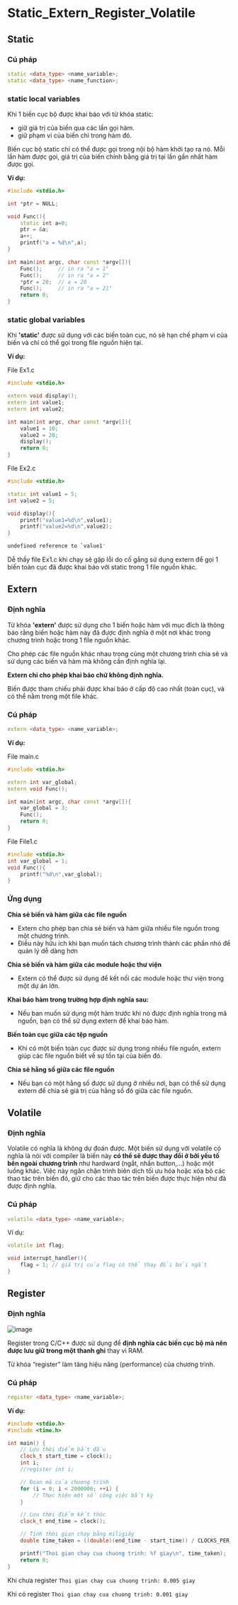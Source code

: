 # Static_Extern_Register_Volatile

## Static
### Cú pháp
```cpp
static <data_type> <name_variable>;
static <data_type> <name_function>;
```

### static local variables
Khi 1 biến cục bộ được khai báo với từ khóa static:

- giữ giá trị của biến qua các lần gọi hàm.
- giữ phạm vi của biến chỉ trong hàm đó.

Biến cục bộ static chỉ có thể được gọi trong nội bộ hàm khởi tạo ra nó. Mỗi lần hàm được gọi, giá trị của biến chính bằng giá trị tại lần gần nhất hàm được gọi.

**Ví dụ:**
```cpp
#include <stdio.h>

int *ptr = NULL;

void Func(){
    static int a=0;
    ptr = &a;
    a++;
    printf("a = %d\n",a);
}

int main(int argc, char const *argv[]){
    Func();     // in ra "a = 1"
    Func();     // in ra "a = 2"
    *ptr = 20;  // a = 20
    Func();     // in ra "a = 21"
    return 0;
}
```

### static global variables
Khi **'static'** được sử dụng với các biến toàn cục, nó sẽ hạn chế phạm vi của biến và chỉ có thể gọi trong file nguồn hiện tại.

**Ví dụ:**

File Ex1.c
```cpp
#include <stdio.h>

extern void display();
extern int value1;
extern int value2;

int main(int argc, char const *argv[]){
    value1 = 10;
    value2 = 20;
    display();
    return 0;
}
```
File Ex2.c
```cpp
#include <stdio.h>

static int value1 = 5;
int value2 = 5;

void display(){
    printf("value1=%d\n",value1);
    printf("value2=%d\n",value2);
}
```
```cpp
undefined reference to `value1'
```
Dễ thấy file Ex1.c khi chạy sẽ gặp lỗi do cố gắng sử dụng extern để gọi 1 biến toàn cục đã được khai báo với static trong 1 file nguồn khác.

## Extern
### Định nghĩa
Từ khóa **'extern'** được sử dụng cho 1 biến hoặc hàm với mục đích là thông báo rằng biến hoặc hàm này đã được định nghĩa ở một nơi khác trong chương trình hoặc trong 1 file nguồn khác. 

Cho phép các file nguồn khác nhau trong cùng một chương trình chia sẽ và sử dụng các biến và hàm mà không cần định nghĩa lại.

**Extern chỉ cho phép khai báo chứ không định nghĩa.**

Biến được tham chiếu phải được khai báo ở cấp độ cao nhất (toàn cục), và có thể nằm trong một file khác.

### Cú pháp
```cpp
extern <data_type> <name_variable>;
```

**Ví dụ:**

File main.c
```cpp
#include <stdio.h>

extern int var_global;
extern void Func();

int main(int argc, char const *argv[]){
    var_global = 3;
    Func();
    return 0;
}
```
File File1.c
```cpp
#include <stdio.h>
int var_global = 1;
void Func(){
    printf("%d\n",var_global);
}
```

### Ứng dụng
**Chia sẻ biến và hàm giữa các file nguồn**

- Extern cho phép bạn chia sẻ biến và hàm giữa nhiều file nguồn trong một chương trình.
- Điều này hữu ích khi bạn muốn tách chương trình thành các phần nhỏ để quản lý dễ dàng hơn

**Chia sẻ biến và hàm giữa các module hoặc thư viện**

- Extern có thể được sử dụng để kết nối các module hoặc thư viện trong một dự án lớn.

**Khai báo hàm trong trường hợp định nghĩa sau:**

- Nếu ban muốn sử dụng một hàm trước khi nó được định nghĩa trong mã nguồn, bạn có thể sử dụng extern để khai báo hàm.

**Biến toàn cục giữa các tệp nguồn**

- Khi có một biến toàn cục được sử dụng trong nhiều file nguồn, extern giúp các file nguồn biết về sự tồn tại của biến đó.

**Chia sẻ hằng số giữa các file nguồn**

- Nếu bạn có một hằng số được sử dụng ở nhiều nơi, bạn có thể sử dụng extern để chia sẻ giá trị của hằng số đó giữa các file nguồn.


## Volatile
### Định nghĩa
Volatile có nghĩa là không dự đoán được. Một biến sử dụng với volatile có nghĩa là nói với compiler là biến này **có thể sẽ được thay đổi ở bởi yếu tố bên ngoài chương trình** như hardward (ngắt, nhấn button,…) hoặc một luồng khác. Việc này ngăn chặn trình biên dịch tối ưu hóa hoặc xóa bỏ các thao tác trên biến đó, giữ cho các thao tác trên biến được thực hiện như đã được định nghĩa.

### Cú pháp
```cpp
volatile <data_type> <name_variable>;
```

Ví dụ:
```cpp
volatile int flag;

void interrupt_handler(){
    flag = 1; // giá trị của flag có thể thay đổi bởi ngắt
}
```

## Register
### Định nghĩa

![image](https://github.com/user-attachments/assets/5325937f-1104-4845-9bda-7f1e7c1589b9)

Register trong C/C++ được sử dụng để **định nghĩa các biến cục bộ mà nên được lưu giữ trong một thanh ghi** thay vì RAM.

Từ khóa “register” làm tăng hiệu năng (performance) của chương trình.

### Cú pháp
```cpp
register <data_type> <name_variable>;
```

**Ví dụ:**
```cpp
#include <stdio.h>
#include <time.h>

int main() {
    // Lưu thời điểm bắt đầu
    clock_t start_time = clock();
    int i;
    //register int i;

    // Đoạn mã của chương trình
    for (i = 0; i < 2000000; ++i) {
        // Thực hiện một số công việc bất kỳ
    }

    // Lưu thời điểm kết thúc
    clock_t end_time = clock();

    // Tính thời gian chạy bằng miligiây
    double time_taken = ((double)(end_time - start_time)) / CLOCKS_PER_SEC;

    printf("Thoi gian chay cua chuong trinh: %f giay\n", time_taken);
    return 0;
}
```

Khi chưa register ```Thoi gian chay cua chuong trinh: 0.005 giay```

Khi có register ```Thoi gian chay cua chuong trinh: 0.001 giay```
